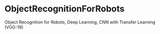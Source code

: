 # ObjectRecognitionForRobots
Object Recognition for Robots, Deep Learning, CNN with Transfer Learning (VGG-19)
